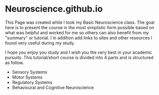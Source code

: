 # Neuroscience.github.io
This Page was created while I took my Basic Neuroscience class. The goal here is to present the course in the most simplistic form possible based on 
what was helpful and worked for me so others can also benefit from my "summary" or tutorial. I in addition add links to sites and other resources I found 
very useful during my study. 

I hope you enjoy you study and I wish you the very best in your academic pursuits.
This tutorial/short course is divided into 4 parts and is structured as follow.

- Sensory Systems
- Motor Systems
- Regulatory Systems
- Behavioural and Cognitive Neuroscience
